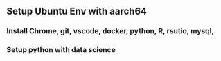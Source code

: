 ## Setup Ubuntu Env with aarch64

### Install Chrome, git, vscode, docker, python, R, rsutio, mysql, 

### Setup python with data science


### 